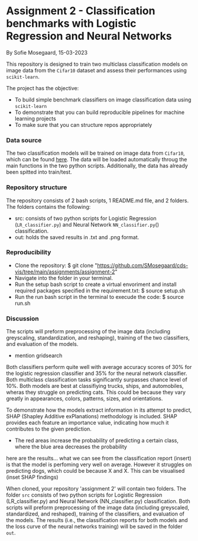 # Assignment 2 - Classification benchmarks with Logistic Regression and Neural Networks
By Sofie Mosegaard, 15-03-2023

This repository is designed to train two multiclass classification models on image data from the ```Cifar10``` dataset and assess their performances using ```scikit-learn```. 

The project has the objective:
-   To build simple benchmark classifiers on image classification data using ```scikit-learn```
-   To demonstrate that you can build reproducible pipelines for machine learning projects
-   To make sure that you can structure repos appropriately

### Data source

The two classification models will be trained on image data from ```Cifar10```, which can be found [here](https://www.cs.toronto.edu/~kriz/cifar.html). The data will be loaded automatically throug the main functions in the two python scripts. Additionally, the data has already been spitted into train/test. 

### Repository structure

The repository consists of 2 bash scripts, 1 README.md file, and 2 folders. The folders contains the following:
-   src: consists of two python scripts for Logistic Regression (```LR_classifier.py```) and Neural Network ```NN_classifier.py```() classification. 
-   out: holds the saved results in .txt and .png format.

### Reproducibility 

-   Clone the repository: $ git clone "https://github.com/SMosegaard/cds-vis/tree/main/assignments/assignment-2"
-   Navigate into the folder in your terminal.
-   Run the setup bash script to create a virtual envoriment and install required packages specified in the requirement.txt: $ source setup.sh
-   Run the run bash script in the terminal to execude the code: $ source run.sh

### Discussion

The scripts will preform preprocessing of the image data (including greyscaling, standardization, and reshaping), training of the two classifiers, and evaluation of the models.

- mention gridsearch

Both classifiers perform quite well with average accuracy scores of 30% for the logistic regression classifier and 35% for the neural network classifier. Both multiclass classification tasks significantly surpasses chance level of 10%. Both models are best at classifiying trucks, ships, and automobiles, wheras they struggle on predicting cats. This could be because they vary greatly in appearances, colors, patterns, sizes, and orientations.

To demonstrate how the models extract information in its attempt to predict, SHAP (Shapley Additive exPlanations) methodology is included. SHAP provides each feature an importance value, indicating how much it contributes to the given prediction.

-  The red areas increase the probability of predicting a certain class, where the blue area decreases the probability


here are the results... what we can see from the classification report (insert) is that the model is perfoming very well on average. However it struggles on predicting dogs, which could be because X and X. This can be visualised (inset SHAP findings)


When cloned, your repository 'assignment 2' will contain two folders. The folder ```src``` consists of two python scripts for Logistic Regression (LR_classifier.py) and Neural Network (NN_classifier.py) classification. Both scripts will preform preprocessing of the image data (including greyscaled, standardized, and reshaped), training of the classifiers, and evaluation of the models. The results (i.e., the classification reports for both models and the loss curve of the neural networks training) will be saved in the folder ```out```.


